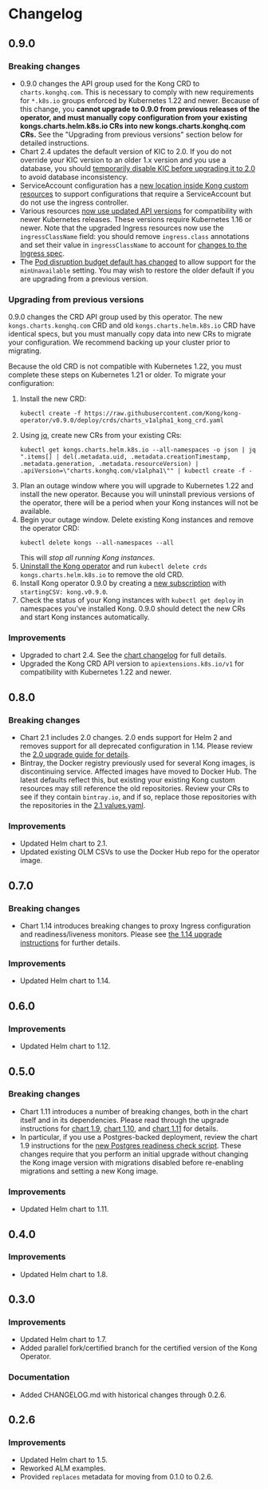 # Changelog

## 0.9.0

### Breaking changes

* 0.9.0 changes the API group used for the Kong CRD to `charts.konghq.com`.
  This is necessary to comply with new requirements for `*.k8s.io` groups
  enforced by Kubernetes 1.22 and newer. Because of this change, you **cannot
  upgrade to 0.9.0 from previous releases of the operator, and must manually
  copy configuration from your existing kongs.charts.helm.k8s.io CRs into new
  kongs.charts.konghq.com CRs.** See the "Upgrading from previous versions"
  section below for detailed instructions.
* Chart 2.4 updates the default version of KIC to 2.0. If you do not override
  your KIC version to an older 1.x version and you use a database, you should
  [temporarily disable KIC before upgrading it to 2.0](https://github.com/Kong/charts/blob/kong-2.4.0/charts/kong/UPGRADE.md#disable-ingress-controller-prior-to-2x-upgrade-when-using-postgresql)
  to avoid database inconsistency.
* ServiceAccount configuration has a [new location inside Kong custom
  resources](https://github.com/Kong/charts/blob/kong-2.4.0/charts/kong/UPGRADE.md#changed-serviceaccount-configuration-location)
  to support configurations that require a ServiceAccount but do not use the
  ingress controller.
* Various resources [now use updated API versions](https://github.com/Kong/charts/blob/kong-2.4.0/charts/kong/UPGRADE.md#changed-serviceaccount-configuration-location)
  for compatibility with newer Kubernetes releases. These versions require
  Kubernetes 1.16 or newer. Note that the upgraded Ingress resources now use
  the `ingressClassName` field: you should remove `ingress.class` annotations
  and set their value in `ingressClassName` to account for [changes to the
  Ingress spec](https://docs.konghq.com/kubernetes-ingress-controller/2.0.x/concepts/ingress-versions/).
* The [Pod disruption budget default has changed](https://github.com/Kong/charts/blob/kong-2.4.0/charts/kong/UPGRADE.md#changes-to-pod-disruption-budget-defaults)
  to allow support for the `minUnavailable` setting. You may wish to restore
  the older default if you are upgrading from a previous version.

### Upgrading from previous versions

0.9.0 changes the CRD API group used by this operator. The new
`kongs.charts.konghq.com` CRD and old `kongs.charts.helm.k8s.io` CRD have
identical specs, but you must manually copy data into new CRs to migrate your
configuration. We recommend backing up your cluster prior to migrating.

Because the old CRD is not compatible with Kubernetes 1.22, you must complete
these steps on Kubernetes 1.21 or older. To migrate your configuration:

1. Install the new CRD:
   ```
   kubectl create -f https://raw.githubusercontent.com/Kong/kong-operator/v0.9.0/deploy/crds/charts_v1alpha1_kong_crd.yaml
   ```
2. Using [jq](https://stedolan.github.io/jq/), create new CRs from your
   existing CRs:
   ```
   kubectl get kongs.charts.helm.k8s.io --all-namespaces -o json | jq ".items[] | del(.metadata.uid, .metadata.creationTimestamp, .metadata.generation, .metadata.resourceVersion) | .apiVersion=\"charts.konghq.com/v1alpha1\"" | kubectl create -f -
   ```
3. Plan an outage window where you will upgrade to Kubernetes 1.22 and install
   the new operator. Because you will uninstall previous versions of the
   operator, there will be a period when your Kong instances will not be
   available.
4. Begin your outage window. Delete existing Kong instances and remove the
   operator CRD:
   ```
   kubectl delete kongs --all-namespaces --all
   ```
   This will _stop all running Kong instances_.
5. [Uninstall the Kong operator](https://olm.operatorframework.io/docs/tasks/uninstall-operator/)
   and run `kubectl delete crds kongs.charts.helm.k8s.io` to remove the old
   CRD.
5. Install Kong operator 0.9.0 by creating a [new subscription](https://olm.operatorframework.io/docs/getting-started/#installing-an-operator-using-olm)
   with `startingCSV: kong.v0.9.0`.
6. Check the status of your Kong instances with `kubectl get deploy` in
   namespaces you've installed Kong. 0.9.0 should detect the new CRs and start
   Kong instances automatically.

### Improvements

* Upgraded to chart 2.4. See the [chart changelog](https://github.com/Kong/charts/blob/kong-2.4.0/charts/kong/CHANGELOG.md)
  for full details.
* Upgraded the Kong CRD API version to `apiextensions.k8s.io/v1` for
  compatibility with Kubernetes 1.22 and newer.

## 0.8.0

### Breaking changes

* Chart 2.1 includes 2.0 changes. 2.0 ends support for Helm 2 and removes
  support for all deprecated configuration in 1.14. Please review the [2.0
  upgrade guide for details](https://github.com/Kong/charts/blob/kong-2.1.0/charts/kong/UPGRADE.md#200).
* Bintray, the Docker registry previously used for several Kong images, is
  discontinuing service. Affected images have moved to Docker Hub. The latest
  defaults reflect this, but existing your existing Kong custom resources may
  still reference the old repositories. Review your CRs to see if they contain
  `bintray.io`, and if so, replace those repositories with the repositories in
  the [2.1 values.yaml](https://github.com/Kong/charts/blob/kong-2.1.0/charts/kong/values.yaml).

### Improvements

* Updated Helm chart to 2.1.
* Updated existing OLM CSVs to use the Docker Hub repo for the operator image.

## 0.7.0

### Breaking changes

* Chart 1.14 introduces breaking changes to proxy Ingress configuration and
  readiness/liveness monitors. Please see [the 1.14 upgrade
  instructions](https://github.com/Kong/charts/blob/kong-1.14.0/charts/kong/UPGRADE.md#1140)
  for further details.

### Improvements

* Updated Helm chart to 1.14.

## 0.6.0

### Improvements

* Updated Helm chart to 1.12.

## 0.5.0

### Breaking changes

* Chart 1.11 introduces a number of breaking changes, both in the chart itself
  and in its dependencies. Please read through the upgrade instructions for
  [chart 1.9](https://github.com/Kong/charts/blob/main/charts/kong/UPGRADE.md#190),
  [chart 1.10](https://github.com/Kong/charts/blob/main/charts/kong/UPGRADE.md#1100),
  and [chart 1.11](https://github.com/Kong/charts/blob/main/charts/kong/UPGRADE.md#1111)
  for details.
* In particular, if you use a Postgres-backed deployment, review the chart 1.9
  instructions for the [new Postgres readiness check script](https://github.com/Kong/charts/blob/main/charts/kong/UPGRADE.md#changes-to-wait-for-postgres-image).
  These changes require that you perform an initial upgrade without changing
  the Kong image version with migrations disabled before re-enabling migrations
  and setting a new Kong image.

### Improvements

* Updated Helm chart to 1.11.

## 0.4.0

### Improvements

* Updated Helm chart to 1.8.

## 0.3.0

### Improvements

* Updated Helm chart to 1.7.
* Added parallel fork/certified branch for the certified version of the
  Kong Operator.

### Documentation

* Added CHANGELOG.md with historical changes through 0.2.6.

## 0.2.6

### Improvements

* Updated Helm chart to 1.5.
* Reworked ALM examples.
* Provided `replaces` metadata for moving from 0.1.0 to 0.2.6.

